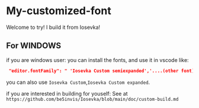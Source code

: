 # My-customized-font

Welcome to try!
I build it from Iosevka!

## For WINDOWS
if you are windows user:
you can install the fonts, and use it in vscode like:
```json
 "editor.fontFamily": " 'Iosevka Custom semiexpanded','....(other font)'",
```

you can also use `Iosevka Custom`,`Iosevka Custom expanded`.

if you are interested in building for youself:
See at `https://github.com/be5invis/Iosevka/blob/main/doc/custom-build.md`
